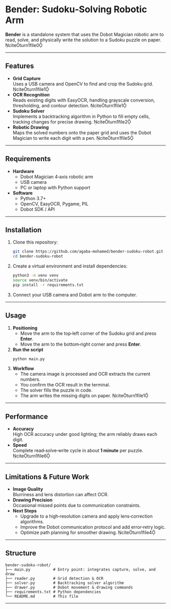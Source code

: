 
# Bender: Sudoku‑Solving Robotic Arm

**Bender** is a standalone system that uses the Dobot Magician robotic arm to read, solve, and physically write the solution to a Sudoku puzzle on paper. citeturn1file0

---

## Features

- **Grid Capture**  
  Uses a USB camera and OpenCV to find and crop the Sudoku grid. citeturn1file1
- **OCR Recognition**  
  Reads existing digits with EasyOCR, handling grayscale conversion, thresholding, and contour detection. citeturn1file1
- **Sudoku Solver**  
  Implements a backtracking algorithm in Python to fill empty cells, tracking changes for precise drawing. citeturn1file2
- **Robotic Drawing**  
  Maps the solved numbers onto the paper grid and uses the Dobot Magician to write each digit with a pen. citeturn1file5

---

## Requirements

- **Hardware**  
  - Dobot Magician 4‑axis robotic arm  
  - USB camera  
  - PC or laptop with Python support  
- **Software**  
  - Python 3.7+  
  - OpenCV, EasyOCR, Pygame, PIL  
  - Dobot SDK / API  

---

## Installation

1. Clone this repository:  
   ```bash
   git clone https://github.com/agaba-mohamed/bender-sudoku-robot.git
   cd bender-sudoku-robot
   ```
2. Create a virtual environment and install dependencies:  
   ```bash
   python3 -m venv venv
   source venv/bin/activate
   pip install -r requirements.txt
   ```
3. Connect your USB camera and Dobot arm to the computer.

---

## Usage

1. **Positioning**  
   - Move the arm to the top‑left corner of the Sudoku grid and press **Enter**.  
   - Move the arm to the bottom‑right corner and press **Enter**.  
2. **Run the script**  
   ```bash
   python main.py
   ```
3. **Workflow**  
   - The camera image is processed and OCR extracts the current numbers.  
   - You confirm the OCR result in the terminal.  
   - The solver fills the puzzle in code.  
   - The arm writes the missing digits on paper. citeturn1file1

---

## Performance

- **Accuracy**  
  High OCR accuracy under good lighting; the arm reliably draws each digit.  
- **Speed**  
  Complete read‑solve‑write cycle in about **1 minute** per puzzle. citeturn1file6

---

## Limitations & Future Work

- **Image Quality**  
  Blurriness and lens distortion can affect OCR.  
- **Drawing Precision**  
  Occasional missed points due to communication constraints.  
- **Next Steps**  
  - Upgrade to a high‑resolution camera and apply lens‑correction algorithms.  
  - Improve the Dobot communication protocol and add error‑retry logic.  
  - Optimize path planning for smoother drawing. citeturn1file4

---

## Structure

```
bender-sudoku-robot/
├── main.py          # Entry point: integrates capture, solve, and draw
├── reader.py        # Grid detection & OCR
├── solver.py        # Backtracking solver algorithm
├── drawer.py        # Dobot movement & drawing commands
├── requirements.txt # Python dependencies
└── README.md        # This file
```

---
